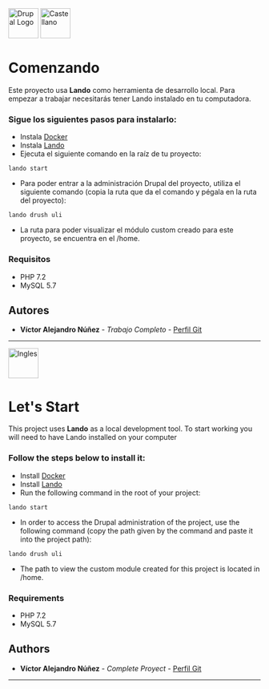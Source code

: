 <img alt="Drupal Logo" src="https://www.drupal.org/files/Wordmark_blue_RGB.png" height="60px">


<img alt="Castellano" src="https://proyectoviajero.com/wp-content/uploads/2022/02/bandera_espana.webp" height="60px">

# Comenzando
Este proyecto usa **Lando** como herramienta de desarrollo local. Para empezar a trabajar necesitarás tener Lando instalado en tu computadora.
### Sigue los siguientes pasos para instalarlo:

* Instala [Docker](https://docs.docker.com/engine/install/ubuntu/)
* Instala [Lando](https://docs.lando.dev/getting-started/installation.html)
* Ejecuta el siguiente comando en la raíz de tu proyecto:
```
lando start
```
* Para poder entrar a la administración Drupal del proyecto, utiliza el siguiente comando (copia la ruta que da el comando y pégala en la ruta del proyecto):
```
lando drush uli
```
* La ruta para poder visualizar el módulo custom creado para este proyecto, se encuentra en el /home.
### Requisitos
* PHP 7.2
* MySQL 5.7
## Autores

* **Víctor Alejandro Núñez** - *Trabajo Completo* - [Perfil Git](https://github.com/vickrepe)

---
<img alt="Ingles" src="https://upload.wikimedia.org/wikipedia/commons/thumb/8/83/Flag_of_the_United_Kingdom_%283-5%29.svg/800px-Flag_of_the_United_Kingdom_%283-5%29.svg.png" height="60px">

# Let's Start
This project uses **Lando** as a local development tool. To start working you will need to have Lando installed on your computer
### Follow the steps below to install it:

* Install [Docker](https://docs.docker.com/engine/install/ubuntu/)
* Install [Lando](https://docs.lando.dev/getting-started/installation.html)
* Run the following command in the root of your project:
```
lando start
```
* In order to access the Drupal administration of the project, use the following command (copy the path given by the command and paste it into the project path):
```
lando drush uli
```
* The path to view the custom module created for this project is located in /home.
### Requirements
* PHP 7.2
* MySQL 5.7
## Authors

* **Víctor Alejandro Núñez** - *Complete Proyect* - [Perfil Git](https://github.com/vickrepe)

---
